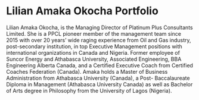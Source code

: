 # Lilian Amaka Okocha Portfolio

Lilian Amaka Okocha, is the Managing Director of Platinum Plus
  Consultants Limited. She is a PPCL pioneer member of the management
  team since 2015 with over 20 years’ wide raging experience from Oil
  and Gas industry, post-secondary institution, in top Executive
  Management positions with international organizations in Canada and
  Nigeria. Former employee of Suncor Energy and Athabasca University,
  Associated Engineering, BBA Engineering Alberta Canada, and a
  Certified Executive Coach from Certified Coaches Federation (Canada).
  Amaka holds a Master of Business Administration from Athabasca
  University (Canada), a Post- Baccalaureate Diploma in Management
  (Athabasca University Canada) as well as Bachelor of Arts degree in
  Philosophy from the University of Lagos (Nigeria).


